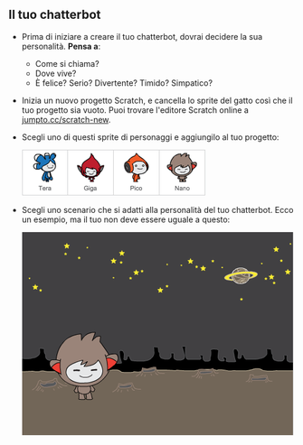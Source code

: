 ## Il tuo chatterbot

+ Prima di iniziare a creare il tuo chatterbot, dovrai decidere la sua personalità. __Pensa a__:
	+ Come si chiama?
	+ Dove vive?
	+ È felice? Serio? Divertente? Timido? Simpatico?

+ Inizia un nuovo progetto Scratch, e cancella lo sprite del gatto così che il tuo progetto sia vuoto. Puoi trovare l'editore Scratch online a <a href="http://jumpto.cc/scratch-new" target="_blank">jumpto.cc/scratch-new</a>.

+ Scegli uno di questi sprite di personaggi e aggiungilo al tuo progetto:

	![screenshot](images/chatbot-characters.png)

+ Scegli uno scenario che si adatti alla personalità del tuo chatterbot. Ecco un esempio, ma il tuo non deve essere uguale a questo:

	![screenshot](images/chatbot-sprite.png)

